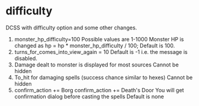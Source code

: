 # difficulty
DCSS with difficulty option and some other changes.

1) monster_hp_difficulty=100
Possible values are 1-1000 
Monster HP is changed as
hp = hp * monster_hp_difficulty / 100;
Default is 100.
2) turns_for_comes_into_view_again = 10
Default is -1 i.e. the message is disabled.
3) Damage dealt to monster is displayed for most sources
Cannot be hidden
4) To_hit for damaging spells (success chance similar to hexes)
Cannot be hidden
5) confirm_action += Borg
confirm_action += Death's Door
You will get confirmation dialog before casting the spells
Default is none
